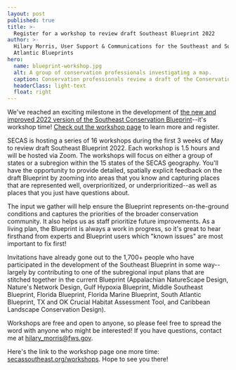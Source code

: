 ```yaml
---
layout: post
published: true
title: >-
  Register for a workshop to review draft Southeast Blueprint 2022
author: >-
  Hilary Morris, User Support & Communications for the Southeast and South
  Atlantic Blueprints
hero:
  name: blueprint-workshop.jpg
  alt: A group of conservation professionals investigating a map.
  caption: Conservation professionals review a draft of the Conservation Blueprint at a workshop in the South Atlantic subregion.
  headerClass: light-text
  float: right
---
```

We've reached an exciting milestone in the development of <a href="https://secassoutheast.org/2021/07/30/Progress-toward-a-more-consistent-Southeast-Blueprint-in-2022.html">the new and improved 2022 version of the Southeast Conservation Blueprint</a>--it's workshop time! <a href="secassoutheast.org/workshops">Check out the workshop page</a> to learn more and register.

SECAS is hosting a series of 16 workshops during the first 3 weeks of May to review draft Southeast Blueprint 2022. Each workshop is 1.5 hours and will be hosted via Zoom. The workshops will focus on either a group of states or a subregion within the 15 states of the SECAS geography.<!--more--> You'll have the opportunity to provide detailed, spatially explicit feedback on the draft Blueprint by zooming into areas that you know and capturing places that are represented well, overprioritized, or underprioritized--as well as places that you just have questions about.

The input we gather will help ensure the Blueprint represents on-the-ground conditions and captures the priorities of the broader conservation community. It also helps us as staff prioritize future improvements. As a living plan, the Blueprint is always a work in progress, so it's great to hear firsthand from experts and Blueprint users which "known issues" are most important to fix first!

Invitations have already gone out to the 1,700+ people who have participated in the development of the Southeast Blueprint in some way--largely by contributing to one of the subregional input plans that are stitched together in the current Blueprint (Appalachian NatureScape Design, Nature's Network Design, Gulf Hypoxia Blueprint, Middle Southeast Blueprint, Florida Blueprint, Florida Marine Blueprint, South Atlantic Blueprint, TX and OK Crucial Habitat Assessment Tool, and Caribbean Landscape Conservation Design).

Workshops are free and open to anyone, so please feel free to spread the word with anyone who might be interested! If you have questions, contact me at hilary_morris@fws.gov.

Here's the link to the workshop page one more time: [secassoutheast.org/workshops](secassoutheast.org/workshops). Hope to see you there!
